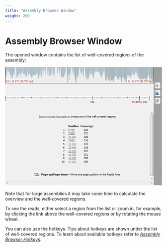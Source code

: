 ```yaml
---
title: "Assembly Browser Window"
weight: 200
---
```



# Assembly Browser Window

The opened window contains the list of well-covered regions of the assembly:


![](/images/65929802/65929803.png)

Note that for large assemblies it may take some time to calculate the overview and the well-covered regions.

To see the reads, either select a region from the list or zoom in, for example, by clicking the link above the well-covered regions or by rotating the mouse wheel.

You can also use the hotkeys. Tips about hotkeys are shown under the list of well-covered regions. To learn about available hotkeys refer to [_Assembly Browser Hotkeys_](assembly-browser-hotkeys.md).

